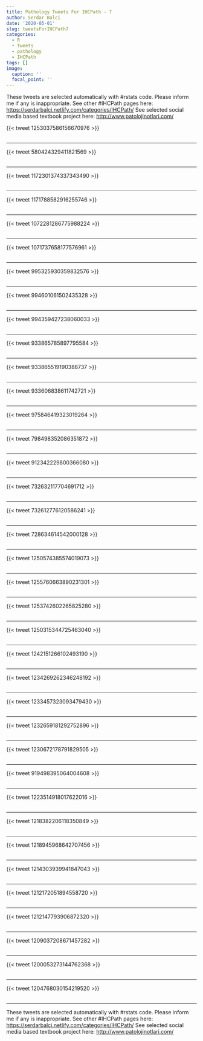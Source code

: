 ```yaml
---
title: Pathology Tweets For IHCPath - 7
author: Serdar Balci
date: '2020-05-01'
slug: tweetsForIHCPath7
categories:
  - R
  - tweets
  - pathology
  - IHCPath
tags: []
image:
  caption: ''
  focal_point: ''
---
```



These tweets are selected automatically with #rstats code. Please inform me if any is inappropriate.
See other #IHCPath pages here: https://serdarbalci.netlify.com/categories/IHCPath/ 
See selected social media based textbook project here: http://www.patolojinotlari.com/

{{< tweet 1253037586156670976 >}}
<br>
<br>
<hr>
{{< tweet 580424329411821569 >}}
<br>
<br>
<hr>
{{< tweet 1172301374337343490 >}}
<br>
<br>
<hr>
{{< tweet 1171788582916255746 >}}
<br>
<br>
<hr>
{{< tweet 1072281286775988224 >}}
<br>
<br>
<hr>
{{< tweet 1071737658177576961 >}}
<br>
<br>
<hr>
{{< tweet 995325930359832576 >}}
<br>
<br>
<hr>
{{< tweet 994601061502435328 >}}
<br>
<br>
<hr>
{{< tweet 994359427238060033 >}}
<br>
<br>
<hr>
{{< tweet 933865785897795584 >}}
<br>
<br>
<hr>
{{< tweet 933865519190388737 >}}
<br>
<br>
<hr>
{{< tweet 933606838611742721 >}}
<br>
<br>
<hr>
{{< tweet 975846419323019264 >}}
<br>
<br>
<hr>
{{< tweet 798498352086351872 >}}
<br>
<br>
<hr>
{{< tweet 912342229800366080 >}}
<br>
<br>
<hr>
{{< tweet 732632117704691712 >}}
<br>
<br>
<hr>
{{< tweet 732612776120586241 >}}
<br>
<br>
<hr>
{{< tweet 728634614542000128 >}}
<br>
<br>
<hr>
{{< tweet 1250574385574019073 >}}
<br>
<br>
<hr>
{{< tweet 1255760663890231301 >}}
<br>
<br>
<hr>
{{< tweet 1253742602265825280 >}}
<br>
<br>
<hr>
{{< tweet 1250315344725463040 >}}
<br>
<br>
<hr>
{{< tweet 1242151266102493190 >}}
<br>
<br>
<hr>
{{< tweet 1234269262346248192 >}}
<br>
<br>
<hr>
{{< tweet 1233457323093479430 >}}
<br>
<br>
<hr>
{{< tweet 1232659181292752896 >}}
<br>
<br>
<hr>
{{< tweet 1230672178791829505 >}}
<br>
<br>
<hr>
{{< tweet 919498395064004608 >}}
<br>
<br>
<hr>
{{< tweet 1223514918017622016 >}}
<br>
<br>
<hr>
{{< tweet 1218382206118350849 >}}
<br>
<br>
<hr>
{{< tweet 1218945968642707456 >}}
<br>
<br>
<hr>
{{< tweet 1214303939941847043 >}}
<br>
<br>
<hr>
{{< tweet 1212172051894558720 >}}
<br>
<br>
<hr>
{{< tweet 1212147793906872320 >}}
<br>
<br>
<hr>
{{< tweet 1209037208671457282 >}}
<br>
<br>
<hr>
{{< tweet 1200053273144762368 >}}
<br>
<br>
<hr>
{{< tweet 1204768030154219520 >}}
<br>
<br>
<hr>


These tweets are selected automatically with #rstats code. Please inform me if any is inappropriate.
See other #IHCPath pages here: https://serdarbalci.netlify.com/categories/IHCPath/ 
See selected social media based textbook project here: http://www.patolojinotlari.com/
